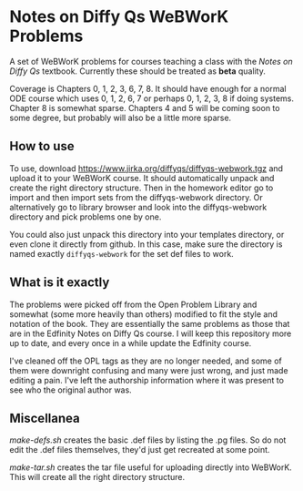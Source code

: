 # Notes on Diffy Qs WeBWorK Problems

A set of WeBWorK problems for courses teaching a class with
the *Notes on Diffy Qs* textbook.
Currently these should be treated as **beta** quality.

Coverage is Chapters 0, 1, 2, 3, 6, 7, 8.  It should have enough for a normal
ODE course which uses 0, 1, 2, 6, 7 or perhaps 0, 1, 2, 3, 8 if doing systems.
Chapter 8 is somewhat sparse.  Chapters 4 and 5 will be coming soon to some
degree, but probably will also be a little more sparse.

## How to use

To use, download https://www.jirka.org/diffyqs/diffyqs-webwork.tgz
and upload it to your WeBWorK course.  It should automatically unpack and
create the right directory structure.  Then in the homework editor go to import
and then import sets from the diffyqs-webwork directory.  Or alternatively go
to library browser and look into the diffyqs-webwork directory and pick
problems one by one.

You could also just unpack this directory into your templates directory, or
even clone it directly from github.  In this case, make sure the directory 
is named exactly `diffyqs-webwork` for the set def files to work.

## What is it exactly

The problems were picked off from the Open Problem Library and somewhat (some
more heavily than others) modified to fit the style and notation of the book.
They are essentially the same problems as those that are in the Edfinity
Notes on Diffy Qs course.  I will keep this repository more up to date, and
every once in a while update the Edfinity course.

I've cleaned off the OPL tags as they are no longer needed, and some of them
were downright confusing and many were just wrong, and just made editing a
pain.  I've left the authorship information where it was present to see who
the original author was.

## Miscellanea

*make-defs.sh* creates the basic .def files by listing the .pg files.  So do
not edit the .def files themselves, they'd just get recreated at some point.

*make-tar.sh* creates the tar file useful for uploading directly into WeBWorK.
This will create all the right directory structure.
